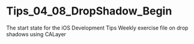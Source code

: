 # Tips_04_08_DropShadow_Begin
The start state for the iOS Development Tips Weekly exercise file on drop shadows using CALayer
